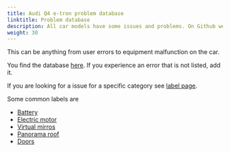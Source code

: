 ```yaml
---
title: Audi Q4 e-tron problem database
linktitle: Problem database
description: All car models have some issues and problems. On Github we have gathered most of the issues owners experience with the cars. 
weight: 30
---
```



This can be anything from user errors to equipment malfunction on the car.

You find the database [here](https://github.com/electrichasgoneaudi/q4-e-tron/issues). If you experience an error that is not listed, add it.

If you are looking for a issue for a specific category see [label page](https://github.com/electrichasgoneaudi/q4-e-tron/labels).

Some common labels are

* [Battery](https://github.com/electrichasgoneaudi/q4-e-tron/issues?q=is%3Aissue+is%3Aopen+label%3Abattery)
* [Electric motor](https://github.com/electrichasgoneaudi/q4-e-tron/labels/electric%20motor)
* [Virtual mirros](https://github.com/electrichasgoneaudi/q4-e-tron/labels/virtual%20mirrors)
* [Panorama roof](https://github.com/electrichasgoneaudi/q4-e-tron/labels/panoramic%20roof)
* [Doors](https://github.com/electrichasgoneaudi/q4-e-tron/labels/doors)

